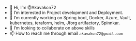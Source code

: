 - 👋 Hi, I’m @Akavakon72
- 👀 I’m interested in Project development and Deployment.
- 🌱 I’m currently working on Spring boot, Docker, Azure, Vault, kubernetes, teraform, helm, Jforg artifactory, Spinnkar.
- 💞️ I’m looking to collaborate on above skills
- 📫 How to reach me through email `akavakon72@gmail.com`

<!---
Akavakon72/Akavakon72 is a ✨ special ✨ repository because its `README.md` (this file) appears on your GitHub profile.
You can click the Preview link to take a look at your changes.
--->
